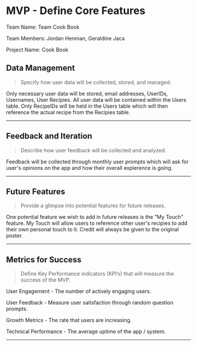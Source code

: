 # MVP \- Define Core Features

Team Name: Team Cook Book 

Team Members: Jordan Henman, Geraldine Jaca

Project Name: Cook Book

## Data Management

> Specify how user data will be collected, stored, and managed.     	

Only necessary user data will be stored, email addresses, UserIDs, Usernames, User Recipies. All user data will be contained within the Users table. Only RecipeIDs will be held in the Users table which will then reference the actual recipe from the Recipies table.

***

## Feedback and Iteration

> Describe how user feedback will be collected and analyzed.

Feedback will be collected through monthly user prompts which will ask for user's opinions on the app and how their overall expierence is going.

***

## Future Features

> Provide a glimpse into potential features for future releases.

One potential feature we wish to add in future releases is the "My Touch" feature. My Touch will allow users to reference other user's recipies to add their own personal touch to it. Credit will always be given to the original poster.

***

## Metrics for Success

> Define Key Performance indicators (KPI’s) that will measure the success of the MVP.

User Engagement - The number of actively engaging users.

User Feedback - Measure user satisfaction through random question prompts.

Growth Metrics - The rate that users are increasing.

Technical Performance - The average uptime of the app / system.

***

